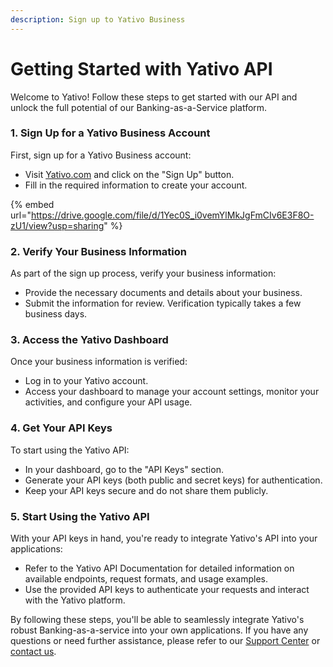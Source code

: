 ```yaml
---
description: Sign up to Yativo Business
---
```


# Getting Started with Yativo API

Welcome to Yativo! Follow these steps to get started with our API and unlock the full potential of our Banking-as-a-Service platform.

### 1. Sign Up for a Yativo Business Account

First, sign up for a Yativo Business account:

* Visit [Yativo.com](https://www.yativo.com) and click on the "Sign Up" button.
* Fill in the required information to create your account.



{% embed url="https://drive.google.com/file/d/1Yec0S_i0vemYlMkJgFmCIv6E3F8O-zU1/view?usp=sharing" %}

### 2. Verify Your Business Information

As part of the sign up process, verify your business information:

* Provide the necessary documents and details about your business.
* Submit the information for review. Verification typically takes a few business days.

### 3. Access the Yativo Dashboard

Once your business information is verified:

* Log in to your Yativo account.
* Access your dashboard to manage your account settings, monitor your activities, and configure your API usage.

### 4. Get Your API Keys

To start using the Yativo API:

* In your dashboard, go to the "API Keys" section.
* Generate your API keys (both public and secret keys) for authentication.
* Keep your API keys secure and do not share them publicly.

### 5. Start Using the Yativo API

With your API keys in hand, you're ready to integrate Yativo's API into your applications:

* Refer to the Yativo API Documentation for detailed information on available endpoints, request formats, and usage examples.
* Use the provided API keys to authenticate your requests and interact with the Yativo platform.

By following these steps, you'll be able to seamlessly integrate Yativo's robust Banking-as-a-service into your own applications. If you have any questions or need further assistance, please refer to our [Support Center](https://www.yativo.com/support) or [contact us](https://www.yativo.com/contact).
